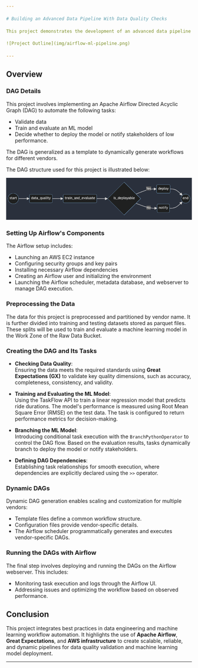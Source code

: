 ```yaml
---

# Building an Advanced Data Pipeline With Data Quality Checks

This project demonstrates the development of an advanced data pipeline to support a Machine Learning team. The goal is to create a pipeline for three fictitious Mobility-As-A-Service vendors—**Alitran**, **Easy Destiny**, and **ToMyPlaceAI**—to preprocess and validate data, train machine learning models, and evaluate their deployment suitability based on key metrics. By continuously training and assessing the models, each vendor can improve their ride duration estimation services.

![Project Outline](img/airflow-ml-pipeline.png)

---
```


## Overview

### DAG Details
This project involves implementing an Apache Airflow Directed Acyclic Graph (DAG) to automate the following tasks:
- Validate data
- Train and evaluate an ML model
- Decide whether to deploy the model or notify stakeholders of low performance.

The DAG is generalized as a template to dynamically generate workflows for different vendors.

The DAG structure used for this project is illustrated below:

![DAG Outline](img/DAG_outline.png)

### Setting Up Airflow's Components
The Airflow setup includes:
- Launching an AWS EC2 instance
- Configuring security groups and key pairs
- Installing necessary Airflow dependencies
- Creating an Airflow user and initializing the environment
- Launching the Airflow scheduler, metadata database, and webserver to manage DAG execution.

### Preprocessing the Data
The data for this project is preprocessed and partitioned by vendor name. It is further divided into training and testing datasets stored as parquet files. 
These splits will be used to train and evaluate a machine learning model in the Work Zone of the Raw Data Bucket.

### Creating the DAG and Its Tasks

- **Checking Data Quality**:  
  Ensuring the data meets the required standards using **Great Expectations (GX)** to validate key quality dimensions, such as accuracy, completeness, consistency, and 
  validity.

- **Training and Evaluating the ML Model**:  
  Using the TaskFlow API to train a linear regression model that predicts ride durations. The model's performance is measured using Root Mean Square Error (RMSE) on the test
  data. The task is configured to return performance metrics for decision-making.

- **Branching the ML Model**:  
  Introducing conditional task execution with the `BranchPythonOperator` to control the DAG flow. Based on the evaluation results, tasks dynamically branch to deploy the model 
  or notify stakeholders.

- **Defining DAG Dependencies**:  
  Establishing task relationships for smooth execution, where dependencies are explicitly declared using the `>>` operator.

### Dynamic DAGs
Dynamic DAG generation enables scaling and customization for multiple vendors:
- Template files define a common workflow structure.
- Configuration files provide vendor-specific details.
- The Airflow scheduler programmatically generates and executes vendor-specific DAGs.

### Running the DAGs with Airflow
The final step involves deploying and running the DAGs on the Airflow webserver. This includes:
- Monitoring task execution and logs through the Airflow UI.
- Addressing issues and optimizing the workflow based on observed performance.

## Conclusion
This project integrates best practices in data engineering and machine learning workflow automation. It highlights the use of **Apache Airflow**, **Great Expectations**, and **AWS infrastructure** to create scalable, reliable, and dynamic pipelines for data quality validation and machine learning model deployment.

---
